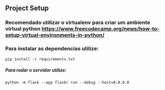 ## Project Setup

### Recomendado utilizar o virtualenv para criar um ambiente virtual python https://www.freecodecamp.org/news/how-to-setup-virtual-environments-in-python/

### Para instalar as dependencias utilize:

```
pip install -r requirements.txt
```

##### Para rodar o servidor utilize:

```
python -m flask --app flaskr run --debug --host=0.0.0.0
```